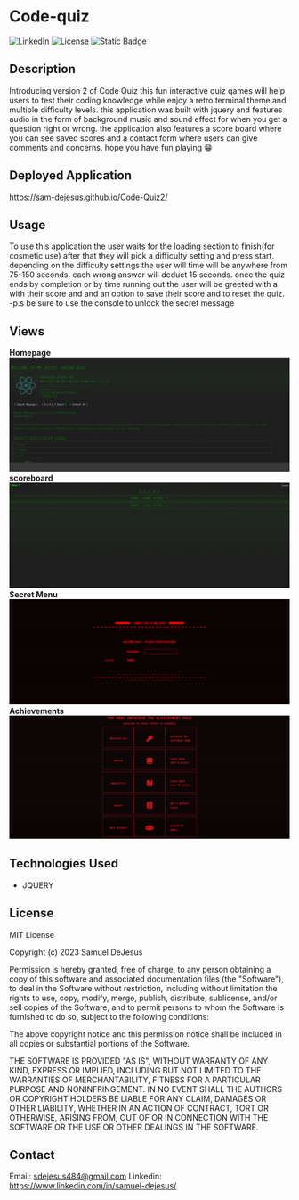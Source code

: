 # Code-quiz
[![LinkedIn](https://img.shields.io/badge/LinkedIn-Connect-red)](https://www.linkedin.com/in/samuel-dejesus/)
[![License](https://img.shields.io/badge/license-MIT-yellow.svg)](LICENSE)
![Static Badge](https://img.shields.io/badge/built_with_JQUERY-blue?logo=jquery&labelColor=red)

## Description
Introducing version 2 of Code Quiz this fun interactive quiz games will help users to test their coding knowledge while enjoy a retro terminal theme and multiple difficulty levels. this application was built with jquery and features audio in the form of background music and sound effect for when you get a question right or wrong. the application also features a score board where you can see saved scores and a contact form where users can give comments and concerns. hope you have fun playing 😁

## Deployed Application

https://sam-dejesus.github.io/Code-Quiz2/

## Usage
To use this application the user waits for the loading section to finish(for cosmetic use) after that they will pick a difficulty setting and press start. depending on the difficulty settings the user will time will be anywhere from 75-150 seconds. each wrong answer will deduct 15 seconds. once the quiz ends by completion or by time running out the user will be greeted with a with their score and and an option to save their score and to reset the quiz. 
-p.s be sure to use the console to unlock the secret message

## Views
**Homepage**
![homepage](assets/img/homepage.png)
**scoreboard**
![Scoreboard webpage](assets/img/score.png)
**Secret Menu**
![Secret menu](assets/img/secret.png)
**Achievements**
![Achievements page](assets/img/secret2.png)
## Technologies Used

- JQUERY

## License
MIT License

Copyright (c) 2023 Samuel DeJesus

Permission is hereby granted, free of charge, to any person obtaining a copy of this software and associated documentation files (the "Software"), to deal in the Software without restriction, including without limitation the rights to use, copy, modify, merge, publish, distribute, sublicense, and/or sell copies of the Software, and to permit persons to whom the Software is furnished to do so, subject to the following conditions:

The above copyright notice and this permission notice shall be included in all copies or substantial portions of the Software.

THE SOFTWARE IS PROVIDED "AS IS", WITHOUT WARRANTY OF ANY KIND, EXPRESS OR IMPLIED, INCLUDING BUT NOT LIMITED TO THE WARRANTIES OF MERCHANTABILITY, FITNESS FOR A PARTICULAR PURPOSE AND NONINFRINGEMENT. IN NO EVENT SHALL THE AUTHORS OR COPYRIGHT HOLDERS BE LIABLE FOR ANY CLAIM, DAMAGES OR OTHER LIABILITY, WHETHER IN AN ACTION OF CONTRACT, TORT OR OTHERWISE, ARISING FROM, OUT OF OR IN CONNECTION WITH THE SOFTWARE OR THE USE OR OTHER DEALINGS IN THE SOFTWARE.

## Contact
Email: sdejesus484@gmail.com
Linkedin: https://www.linkedin.com/in/samuel-dejesus/
